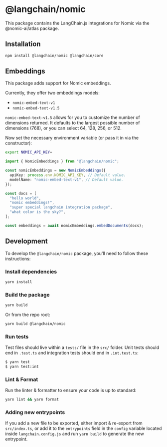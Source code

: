 # @langchain/nomic

This package contains the LangChain.js integrations for Nomic via the @nomic-ai/atlas package.

## Installation

```bash npm2yarn
npm install @langchain/nomic @langchain/core
```

## Embeddings

This package adds support for Nomic embeddings.

Currently, they offer two embeddings models:

- `nomic-embed-text-v1`
- `nomic-embed-text-v1.5`

`nomic-embed-text-v1.5` allows for you to customize the number of dimensions returned. It defaults to the largest possible number of dimensions (768), or you can select 64, 128, 256, or 512.

Now set the necessary environment variable (or pass it in via the constructor):

```bash
export NOMIC_API_KEY=
```

```typescript
import { NomicEmbeddings } from "@langchain/nomic";

const nomicEmbeddings = new NomicEmbeddings({
  apiKey: process.env.NOMIC_API_KEY, // Default value.
  modelName: "nomic-embed-text-v1", // Default value.
});

const docs = [
  "hello world",
  "nomic embeddings!",
  "super special langchain integration package",
  "what color is the sky?",
];

const embeddings = await nomicEmbeddings.embedDocuments(docs);
```

## Development

To develop the `@langchain/nomic` package, you'll need to follow these instructions:

### Install dependencies

```bash
yarn install
```

### Build the package

```bash
yarn build
```

Or from the repo root:

```bash
yarn build @langchain/nomic
```

### Run tests

Test files should live within a `tests/` file in the `src/` folder. Unit tests should end in `.test.ts` and integration tests should
end in `.int.test.ts`:

```bash
$ yarn test
$ yarn test:int
```

### Lint & Format

Run the linter & formatter to ensure your code is up to standard:

```bash
yarn lint && yarn format
```

### Adding new entrypoints

If you add a new file to be exported, either import & re-export from `src/index.ts`, or add it to the `entrypoints` field in the `config` variable located inside `langchain.config.js` and run `yarn build` to generate the new entrypoint.

